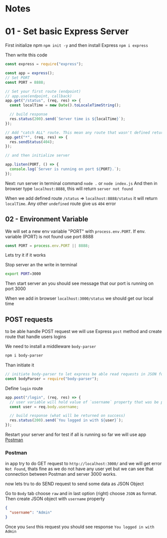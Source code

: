 # Notes

# 01 - Set basic Express Server

First initialize npm `npm init -y` and then install Express `npm i express`

Then write this code

```javascript
const express = require("express");

const app = express();
// Set PORT
const PORT = 8888;

// Set your first route (endpoint)
// app.use(endpoint, callback)
app.get("/status", (req, res) => {
  const localTime = new Date().toLocaleTimeString();

  // build response
  res.status(200).send(`Server time is ${localTime}`);
});

// Add "catch ALL" route. This mean any route that wasn't defined return `404` error
app.get("*", (req, res) => {
  res.sendStatus(404);
});

// and then initialize server

app.listen(PORT, () => {
  console.log(`Server is running on port ${PORT}.`);
});
```

Next: run server in terminal command `node .` or `node index.js`
And then in browser type `localhost:8888`, this will return `server not found`

When we add defined route `/status` => `localhost:8888/status` it will return `localTime`. Any other `undefined` route give us `404` error

## 02 - Environment Variable

We will set a new env variable "PORT" with `process.env.PORT`. If env. variable (PORT) is not found use port 8888

```javascript
const PORT = process.env.PORT || 8888;
```

Lets try it if it works

Stop server an the write in terminal

```bash
export PORT=3000
```

Then start server an you should see message that our port is running on port 3000

When we add in browser `localhost:3000/status` we should get our local time

## POST requests

to be able handle POST request we will use Express `post` method
and create route that handle users logins

We need to install a middleware `body-parser`

```bash
npm i body-parser
```

Than initiate it

```javascript
// initiate body-parser to let express be able read requests in JSON format
const bodyParser = require("body-parser");
```

Define `login` route

```javascript
app.post("/login", (req, res) => {
  // user variable will hold value of `username` property that was be passed in request of our JSON object (body)
  const user = req.body.username;

  // build response (what will be returned on success)
  res.status(200).send(`You logged in with ${user}`);
});
```

Restart your server and for test if all is running so far we will use app [Postman](https://www.postman.com/)

### Postman

in app try to do GET request to `http://localhost:3000/` and we will get error `Not Found`, thats fine as we do not have any user yet but we can see that connection between Postman and server 3000 works.

now lets tru to do SEND request to send some data as JSON Object

Go to `Body` tab choose `raw` and in last option (right) choose `JSON` as format. Then create JSON object with `username` property

```json
{
  "username": "Admin"
}
```

Once you `Send` this request you should see response `You logged in with Admin`

